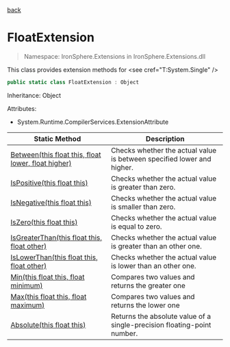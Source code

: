 ﻿[back](/IronSphere.Extensions/types)

# FloatExtension

> Namespace: IronSphere.Extensions in  IronSphere.Extensions.dll

This class provides extension methods for &lt;see cref=&quot;T:System.Single&quot; /&gt;

```csharp
public static class FloatExtension : Object
```
Inheritance: Object



Attributes:

* System.Runtime.CompilerServices.ExtensionAttribute



| Static Method | Description |
| --- | --- |
| [Between(this float this, float lower, float higher)](FloatExtension_Between(Single,Single,Single)) | Checks whether the actual value is between specified lower and higher. |
| [IsPositive(this float this)](FloatExtension_IsPositive(Single)) | Checks whether the actual value is greater than zero. |
| [IsNegative(this float this)](FloatExtension_IsNegative(Single)) | Checks whether the actual value is smaller than zero. |
| [IsZero(this float this)](FloatExtension_IsZero(Single)) | Checks whether the actual value is equal to zero. |
| [IsGreaterThan(this float this, float other)](FloatExtension_IsGreaterThan(Single,Single)) | Checks whether the actual value is greater than an other one. |
| [IsLowerThan(this float this, float other)](FloatExtension_IsLowerThan(Single,Single)) | Checks whether the actual value is lower than an other one. |
| [Min(this float this, float minimum)](FloatExtension_Min(Single,Single)) | Compares two values and returns the greater one |
| [Max(this float this, float maximum)](FloatExtension_Max(Single,Single)) | Compares two values and returns the lower one |
| [Absolute(this float this)](FloatExtension_Absolute(Single)) | Returns the absolute value of a single-precision floating-point number. |
